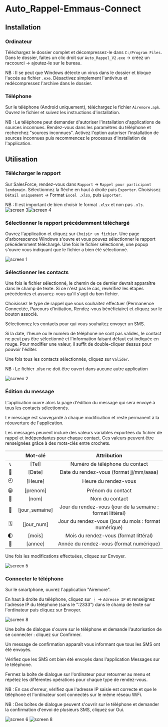 
# Auto_Rappel-Emmaus-Connect

## Installation

### Ordinateur
Téléchargez le dossier complet et décompressez-le dans `C:/Program Files`.
Dans le dossier, faites un clic droit sur `Auto_Rappel_V2.exe` -> créez un raccourci -> ajoutez-le sur le bureau.

NB : Il se peut que Windows détecte un virus dans le dossier et bloque l'accès au fichier `.exe`. Désactivez simplement l'antivirus et redécompressez l'archive dans le dossier.

### Téléphone
Sur le téléphone (Android uniquement), téléchargez le fichier `Airemore.apk`.
Ouvrez le fichier et suivez les instructions d'installation.

NB : Le téléphone peut demander d'autoriser l'installation d'applications de sources inconnues. Rendez-vous dans les paramètres du téléphone et recherchez "sources inconnues". Activez l'option autoriser l'installation de sources inconnues puis recommencez le processus d'installation de l'application.

## Utilisation

### Télécharger le rapport

Sur SalesForce, rendez-vous dans `Rapport` -> `Rappel pour participant lendemain`.
Sélectionnez la flèche en haut à droite puis `Exporter`.
Choisissez `Détail uniquement` -> Format `Excel .xlsx`, puis `Exporter`.

NB : Il est important de bien choisir le format `.xlsx` et non pas `.xls`.
![screen 3](Screen/screen_3.png)![screen 4](Screen/screen_4.png)

### Sélectionner le rapport précédemment téléchargé

Ouvrez l'application et cliquez sur `Choisir un fichier`. 
Une page d'arborescence Windows s'ouvre et vous pouvez sélectionner le rapport précédemment téléchargé.
Une fois le fichier sélectionné, une popup s'ouvre vous indiquant que le fichier a bien été sélectionné.

![screen 1](Screen/screen_1.png)

### Sélectionner les contacts

Une fois le fichier sélectionné, le chemin de ce dernier devrait apparaître dans le champ de texte. Si ce n'est pas le cas, revérifiez les étapes précédentes et assurez-vous qu'il s'agit du bon fichier.

Choisissez le type de rappel que vous souhaitez effectuer (Permanence Connectée, Parcours d'initiation, Rendez-vous bénéficiaire) et cliquez sur le bouton associé.

Sélectionnez les contacts pour qui vous souhaitez envoyer un SMS.

Si la date, l'heure ou le numéro de téléphone ne sont pas valides, le contact ne peut pas être sélectionné et l'information faisant défaut est indiquée en rouge.
Pour modifier une valeur, il suffit de double-cliquer dessus pour pouvoir l'éditer.

Une fois tous les contacts sélectionnés, cliquez sur `Valider`.

NB : Le fichier .xlsx ne doit être ouvert dans aucune autre application

![screen 2](Screen/screen_2.png)

### Édition du message

L'application ouvre alors la page d'édition du message qui sera envoyé à tous les contacts sélectionnés.

Le message est sauvegardé à chaque modification et reste permanent à la réouverture de l'application.

Les messages peuvent inclure des valeurs variables exportées du fichier de rappel et indépendantes pour chaque contact. Ces valeurs peuvent être renseignées grâce à des mots-clés entre crochets.

|      | Mot-clé | Attribution |
|:-:|:-:|:-:|
| 	&#x1F4DE; | [Tel] | Numéro de téléphone du contact |
| 	&#x1F4C5; | [Date] | Date du rendez-vous (format jj/mm/aaaa) |
| 	&#x1F558; | [Heure] | Heure du rendez-vous |
| 	&#x1F600; | [prenom] | Prénom du contact |
| 	&#x1F6C3; | [nom] | Nom du contact |
| 	&#x1F4C6; | [jour_semaine] | Jour du rendez-vous (jour de la semaine : format littéral) |
|   &#x1F5D3; | [jour_num] | Jour du rendez-vous (jour du mois : format numérique) |
| 	&#x1F313; | [mois] | Mois du rendez-vous (format littéral) |
| 	&#x1F38A; | [annee] | Année du rendez-vous (format numérique) |

Une fois les modifications effectuées, cliquez sur Envoyer.

![screen 5](Screen/screen_5.png)

### Connecter le téléphone

Sur le smartphone, ouvrez l'application "Airemore".

En haut à droite du téléphone, cliquez sur  &#8942;  -> `Adresse IP` et renseignez l'adresse IP du téléphone (sans le ":2333") dans le champ de texte sur l'ordinateur puis cliquez sur Envoyer.

![screen 8](Screen/screen_7.png)

Une boîte de dialogue s'ouvre sur le téléphone et demande l'autorisation de se connecter : cliquez sur Confirmer.

Un message de confirmation apparaît vous informant que tous les SMS ont été envoyés.

Vérifiez que les SMS ont bien été envoyés dans l'application Messages sur le téléphone.

Fermez la boîte de dialogue sur l'ordinateur pour retourner au menu et répétez les différentes opérations pour chaque type de rendez-vous.

NB : En cas d'erreur, vérifiez que l'adresse IP saisie est correcte et que le téléphone et l'ordinateur sont connectés sur le même réseau WiFi.

NB : Des boîtes de dialogue peuvent s'ouvrir sur le téléphone et demander la confirmation d'envoi de plusieurs SMS, cliquez sur Oui.

![screen 6](Screen/screen_6.png)
![screen 8](Screen/screen_8.png)
